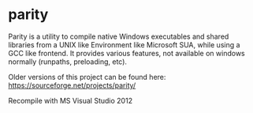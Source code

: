 parity
======

Parity is a utility to compile native Windows executables and shared libraries from a UNIX like Environment like Microsoft SUA, while using a GCC like frontend. It provides various features, not available on windows normally (runpaths, preloading, etc).

Older versions of this project can be found here: https://sourceforge.net/projects/parity/

Recompile with MS Visual Studio 2012
